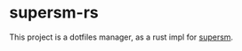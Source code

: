 # supersm-rs

This project is a dotfiles manager, as a rust impl for [supersm](https://github.com/peeweep/supersm).

